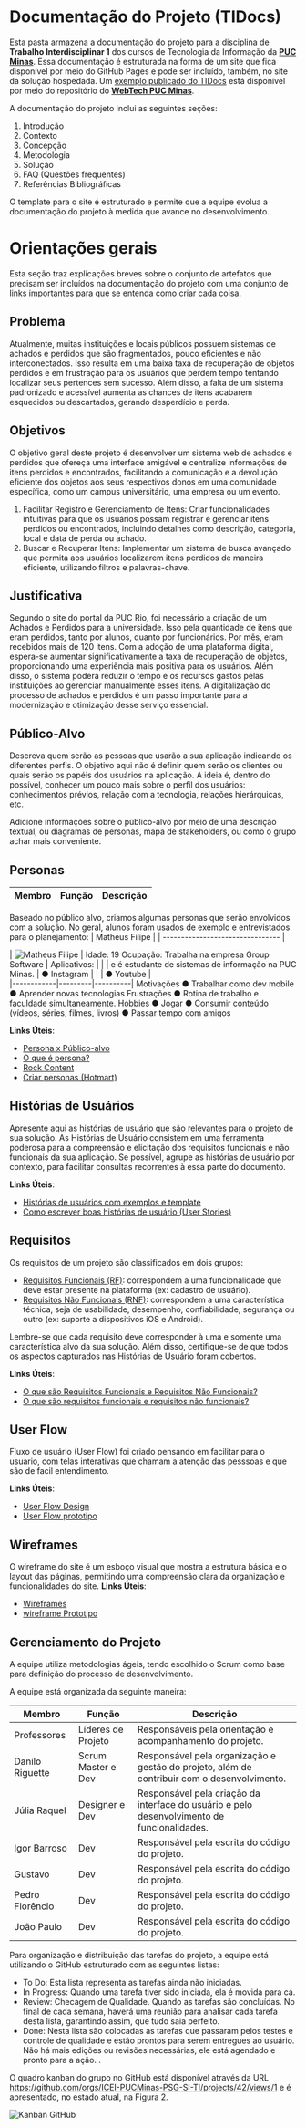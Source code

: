 # Documentação do Projeto (TIDocs)

Esta pasta armazena a documentação do projeto para a disciplina de **Trabalho Interdisciplinar 1** dos cursos de Tecnologia da Informação da **[PUC Minas](https://pucminas.br)**. Essa documentação é estruturada na forma de um site que fica disponível por meio do GitHub Pages e pode ser incluído, também, no site da solução hospedada. Um [exemplo publicado do TIDocs](https://webtech-puc-minas.github.io/ti1-template/) está disponível por meio do repositório do **[WebTech PUC Minas](https://github.com/webtech-pucminas)**.

A documentação do projeto inclui as seguintes seções:

1. Introdução
2. Contexto
3. Concepção
4. Metodologia
5. Solução
6. FAQ (Questões frequentes)
7. Referências Bibliográficas

O template para o site é estruturado e permite que a equipe evolua a documentação do projeto à medida que avance no desenvolvimento.

# Orientações gerais

Esta seção traz explicações breves sobre o conjunto de artefatos que precisam ser incluídos na documentação do projeto com uma conjunto de links importantes para que se entenda como criar cada coisa. 

## Problema

Atualmente, muitas instituições e locais públicos possuem sistemas de achados e perdidos que são fragmentados, pouco eficientes e não interconectados. Isso resulta em uma baixa taxa de recuperação de objetos perdidos e em frustração para os usuários que perdem tempo tentando localizar seus pertences sem sucesso. Além disso, a falta de um sistema padronizado e acessível aumenta as chances de itens acabarem esquecidos ou descartados, gerando desperdício e perda.

## Objetivos

O objetivo geral deste projeto é desenvolver um sistema web de achados e perdidos que ofereça uma interface amigável e centralize informações de itens perdidos e encontrados, facilitando a comunicação e a devolução eficiente dos objetos aos seus respectivos donos em uma comunidade específica, como um campus universitário, uma empresa ou um evento.
1.	Facilitar Registro e Gerenciamento de Itens: Criar funcionalidades intuitivas para que os usuários possam registrar e gerenciar itens perdidos ou encontrados, incluindo detalhes como descrição, categoria, local e data de perda ou achado.
2.	Buscar e Recuperar Itens: Implementar um sistema de busca avançado que permita aos usuários localizarem itens perdidos de maneira eficiente, utilizando filtros e palavras-chave.


## Justificativa

Segundo o site do portal da PUC Rio, foi necessário a criação de um Achados e Perdidos para a universidade. Isso pela quantidade de itens que eram perdidos, tanto por alunos, quanto por funcionários. Por mês, eram recebidos mais de 120 itens.
Com a adoção de uma plataforma digital, espera-se aumentar significativamente a taxa de recuperação de objetos, proporcionando uma experiência mais positiva para os usuários. Além disso, o sistema poderá reduzir o tempo e os recursos gastos pelas instituições ao gerenciar manualmente esses itens. A digitalização do processo de achados e perdidos é um passo importante para a modernização e otimização desse serviço essencial.


## Público-Alvo

Descreva quem serão as pessoas que usarão a sua aplicação indicando os diferentes perfis. O objetivo aqui não é definir quem serão os clientes ou quais serão os papéis dos usuários na aplicação. A ideia é, dentro do possível, conhecer um pouco mais sobre o perfil dos usuários: conhecimentos prévios, relação com a tecnologia, relações hierárquicas, etc.

Adicione informações sobre o público-alvo por meio de uma descrição textual, ou diagramas de personas, mapa de stakeholders, ou como o grupo achar mais conveniente.


## Personas
| Membro   | Função   | Descrição |
| -------- | -------- | --------- |


Baseado no público alvo, criamos algumas personas que serão envolvidos com a solução. No geral, alunos foram usados de exemplo e entrevistados para o planejamento:
| Matheus Filipe |
| -------------------------------- |

| ![Matheus Filipe](images/persona1.jpg) |	Idade: 19 Ocupação: Trabalha na empresa Group Software | Aplicativos: |
|                                        | e é estudante de sistemas de informação na PUC Minas. | ●	Instagram |
|                                                                                                   | ●	Youtube |                                                                                                   
|------------|---------|----------|
Motivações
●	Trabalhar como dev mobile
●	Aprender novas tecnologias	Frustrações
●	Rotina de trabalho e faculdade simultaneamente.	Hobbies
●	Jogar
●	Consumir conteúdo (vídeos, séries, filmes, livros)
●	Passar tempo com amigos


**Links Úteis**:

- [Persona x Público-alvo](https://flammo.com.br/blog/persona-e-publico-alvo-qual-a-diferenca/)
- [O que é persona?](https://resultadosdigitais.com.br/blog/persona-o-que-e/)
- [Rock Content](https://rockcontent.com/blog/personas/)
- [Criar personas (Hotmart)](https://blog.hotmart.com/pt-br/como-criar-persona-negocio/)

## Histórias de Usuários

Apresente aqui as histórias de usuário que são relevantes para o projeto de sua solução. As Histórias de Usuário consistem em uma ferramenta poderosa para a compreensão e elicitação dos requisitos funcionais e não funcionais da sua aplicação. Se possível, agrupe as histórias de usuário por contexto, para facilitar consultas recorrentes à essa parte do documento.

**Links Úteis**:

- [Histórias de usuários com exemplos e template](https://www.atlassian.com/br/agile/project-management/user-stories)
- [Como escrever boas histórias de usuário (User Stories)](https://medium.com/vertice/como-escrever-boas-users-stories-hist%C3%B3rias-de-usu%C3%A1rios-b29c75043fac)

## Requisitos

Os requisitos de um projeto são classificados em dois grupos:

- [Requisitos Funcionais (RF)](https://pt.wikipedia.org/wiki/Requisito_funcional):
  correspondem a uma funcionalidade que deve estar presente na plataforma (ex: cadastro de usuário).
- [Requisitos Não Funcionais (RNF)](https://pt.wikipedia.org/wiki/Requisito_n%C3%A3o_funcional):
  correspondem a uma característica técnica, seja de usabilidade, desempenho, confiabilidade, segurança ou outro (ex: suporte a dispositivos iOS e Android).

Lembre-se que cada requisito deve corresponder à uma e somente uma característica alvo da sua solução. Além disso, certifique-se de que todos os aspectos capturados nas Histórias de Usuário foram cobertos.

**Links Úteis**:

- [O que são Requisitos Funcionais e Requisitos Não Funcionais?](https://codificar.com.br/requisitos-funcionais-nao-funcionais/)
- [O que são requisitos funcionais e requisitos não funcionais?](https://analisederequisitos.com.br/requisitos-funcionais-e-requisitos-nao-funcionais-o-que-sao/)

## User Flow

Fluxo de usuário (User Flow) foi criado pensando em facilitar para o usuario, com telas interativas que chamam a atenção das pesssoas e que são de facil entendimento.

**Links Úteis**:

- [User Flow Design](https://www.figma.com/file/5NIgdZdwJcoMngBUhJuoaw/Untitled?type=design&node-id=0%3A1&mode=design&t=YpMQw3icjWZlvHiT-1)
- [User Flow prototipo](https://www.figma.com/proto/5NIgdZdwJcoMngBUhJuoaw/Untitled?type=design&node-id=6-5&t=mWSLqCLQSNcleV9Z-1&scaling=scale-down&page-id=0%3A1&starting-point-node-id=6%3A5&mode=design)


## Wireframes

O wireframe do site é um esboço visual que mostra a estrutura básica e o layout das páginas, permitindo uma compreensão clara da organização e funcionalidades do site.
**Links Úteis**:

- [ Wireframes](https://www.figma.com/file/yVosVg5piTvUuxNzJVHZLA/Untitled?type=design&mode=design&t=YpMQw3icjWZlvHiT-1)
- [wireframe Prototipo](https://www.figma.com/proto/yVosVg5piTvUuxNzJVHZLA/Untitled?type=design&t=exi3ic2JdvVbaY7b-1&scaling=scale-down&page-id=0%3A1&node-id=3-52&starting-point-node-id=3%3A37&mode=design)

## Gerenciamento do Projeto

A equipe utiliza metodologias ágeis, tendo escolhido o Scrum como base para definição do processo de desenvolvimento.

A equipe está organizada da seguinte maneira:


| Membro   | Função   | Descrição |
| -------- | -------- | --------- |
| Professores | Líderes de Projeto |Responsáveis pela orientação e acompanhamento do projeto.|
| Danilo Riguette | Scrum Master e Dev |Responsável pela organização e gestão do projeto, além de contribuir com o desenvolvimento.|
| Júlia Raquel | Designer e Dev |Responsável pela criação da interface do usuário e pelo desenvolvimento de funcionalidades.|
| Igor Barroso | Dev |Responsável pela escrita do código do projeto.|
| Gustavo | Dev |Responsável pela escrita do código do projeto.|
| Pedro Florêncio |Dev |Responsável pela escrita do código do projeto.|
| João Paulo | Dev|Responsável pela escrita do código do projeto.|




Para organização e distribuição das tarefas do projeto, a equipe está utilizando o GitHub estruturado com as seguintes listas: 

* To Do: Esta lista representa as tarefas ainda não iniciadas.
* In Progress: Quando uma tarefa tiver sido iniciada, ela é movida para cá.
* Review: Checagem de Qualidade. Quando as tarefas são concluídas. No final de cada semana, haverá uma reunião para analisar cada tarefa desta lista, garantindo assim, que tudo saia perfeito.
* Done: Nesta lista são colocadas as tarefas que passaram pelos testes e controle de qualidade e estão prontos para serem entregues ao usuário. Não há mais edições ou revisões necessárias, ele está agendado e pronto para a ação.
.

O quadro kanban do grupo no GitHub está disponível através da URL https://github.com/orgs/ICEI-PUCMinas-PSG-SI-TI/projects/42/views/1 e é apresentado, no estado atual, na Figura 2. 

![Kanban GitHub](images/kanbanSprint1.jpg)





